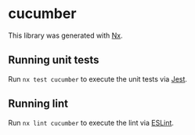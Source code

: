 # cucumber

This library was generated with [Nx](https://nx.dev).

## Running unit tests

Run `nx test cucumber` to execute the unit tests via [Jest](https://jestjs.io).

## Running lint

Run `nx lint cucumber` to execute the lint via [ESLint](https://eslint.org/).
